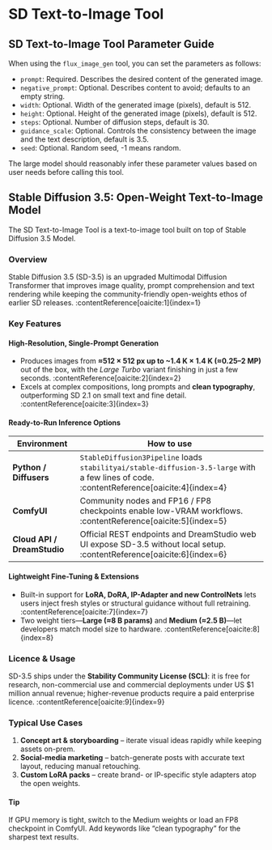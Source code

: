 # SD Text-to-Image Tool

## SD Text-to-Image Tool Parameter Guide
When using the `flux_image_gen` tool, you can set the parameters as follows:

- `prompt`: Required. Describes the desired content of the generated image.
- `negative_prompt`: Optional. Describes content to avoid; defaults to an empty string.
- `width`: Optional. Width of the generated image (pixels), default is 512.
- `height`: Optional. Height of the generated image (pixels), default is 512.
- `steps`: Optional. Number of diffusion steps, default is 30.
- `guidance_scale`: Optional. Controls the consistency between the image and the text description, default is 3.5.
- `seed`: Optional. Random seed, -1 means random.

The large model should reasonably infer these parameter values based on user needs before calling this tool.

## Stable Diffusion 3.5: Open-Weight Text-to-Image Model

The SD Text-to-Image Tool is a text-to-image tool built on top of Stable Diffusion 3.5 Model.

### Overview
Stable Diffusion 3.5 (SD-3.5) is an upgraded Multimodal Diffusion Transformer that improves image quality, prompt comprehension and text rendering while keeping the community-friendly open-weights ethos of earlier SD releases. :contentReference[oaicite:1]{index=1}

### Key Features

#### High-Resolution, Single-Prompt Generation
* Produces images from **≈512 × 512 px up to ~1.4 K × 1.4 K (≈0.25–2 MP)** out of the box, with the *Large Turbo* variant finishing in just a few seconds. :contentReference[oaicite:2]{index=2}  
* Excels at complex compositions, long prompts and **clean typography**, outperforming SD 2.1 on small text and fine detail. :contentReference[oaicite:3]{index=3}  

#### Ready-to-Run Inference Options
| Environment | How to use |
|-------------|------------|
| **Python / Diffusers** | `StableDiffusion3Pipeline` loads `stabilityai/stable-diffusion-3.5-large` with a few lines of code. :contentReference[oaicite:4]{index=4} |
| **ComfyUI** | Community nodes and FP16 / FP8 checkpoints enable low-VRAM workflows. :contentReference[oaicite:5]{index=5} |
| **Cloud API / DreamStudio** | Official REST endpoints and DreamStudio web UI expose SD-3.5 without local setup. :contentReference[oaicite:6]{index=6} |

#### Lightweight Fine-Tuning & Extensions
* Built-in support for **LoRA, DoRA, IP-Adapter and new ControlNets** lets users inject fresh styles or structural guidance without full retraining. :contentReference[oaicite:7]{index=7}  
* Two weight tiers—**Large (≈8 B params)** and **Medium (≈2.5 B)**—let developers match model size to hardware. :contentReference[oaicite:8]{index=8}  

### Licence & Usage
SD-3.5 ships under the **Stability Community License (SCL)**: it is free for research, non-commercial use and commercial deployments under US $1 million annual revenue; higher-revenue products require a paid enterprise licence. :contentReference[oaicite:9]{index=9}  

### Typical Use Cases
1. **Concept art & storyboarding** – iterate visual ideas rapidly while keeping assets on-prem.  
2. **Social-media marketing** – batch-generate posts with accurate text layout, reducing manual retouching.  
3. **Custom LoRA packs** – create brand- or IP-specific style adapters atop the open weights.  


#### Tip
If GPU memory is tight, switch to the Medium weights or load an FP8 checkpoint in ComfyUI. Add keywords like “clean typography” for the sharpest text results.

